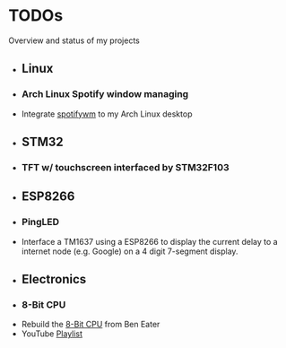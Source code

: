 # TODOs
Overview and status of my projects

- ## Linux
- ### Arch Linux Spotify window managing
* Integrate [spotifywm](https://github.com/dasJ/spotifywm) to my Arch Linux desktop 

- ## STM32
- ### TFT w/ touchscreen interfaced by STM32F103

- ## ESP8266
- ### PingLED
* Interface a TM1637 using a ESP8266 to display the current delay to a internet node (e.g. Google) on a 4 digit 7-segment display.

- ## Electronics

- ### 8-Bit CPU
* Rebuild the [8-Bit CPU](https://eater.net/) from Ben Eater
* YouTube [Playlist](https://www.youtube.com/playlist?list=PLowKtXNTBypGqImE405J2565dvjafglHU)
